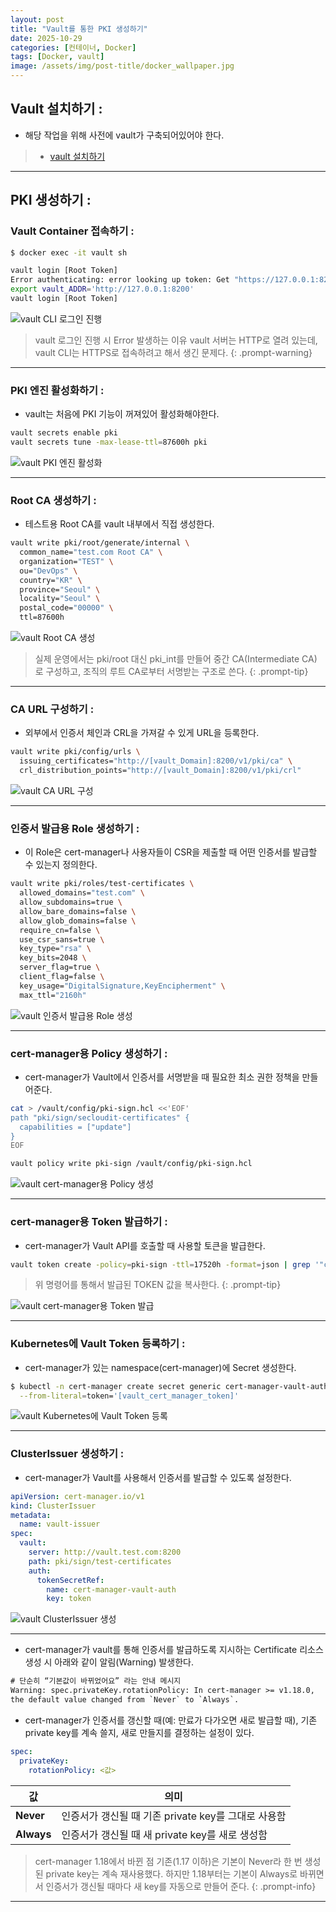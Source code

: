 ```yaml
---
layout: post
title: "Vault를 통한 PKI 생성하기"
date: 2025-10-29
categories: [컨테이너, Docker]
tags: [Docker, vault]
image: /assets/img/post-title/docker_wallpaper.jpg
---
```


## Vault 설치하기 :
- 해당 작업을 위해 사전에 vault가 구축되어있어야 한다.
> * [vault 설치하기](https://hwangyoonjae.github.io/posts/Docker-Vault-%EA%B5%AC%EC%B6%95%ED%95%98%EA%B8%B0/ "vault 설치하기")

* * *

## PKI 생성하기 :
### Vault Container 접속하기 :

```bash
$ docker exec -it vault sh

vault login [Root Token]
Error authenticating: error looking up token: Get "https://127.0.0.1:8200/v1/auth/token/lookup-self": http: server gave HTTP response to HTTPS client
export vault_ADDR='http://127.0.0.1:8200'
vault login [Root Token]
```

![vault CLI 로그인 진행](/assets/img/post/docker/vault%20CLI%20로그인%20진행.png)

> vault 로그인 진행 시 Error 발생하는 이유
> vault 서버는 HTTP로 열려 있는데, vault CLI는 HTTPS로 접속하려고 해서 생긴 문제다.
{: .prompt-warning}

* * *

### PKI 엔진 활성화하기 :

- vault는 처음에 PKI 기능이 꺼져있어 활성화해야한다.

```bash
vault secrets enable pki
vault secrets tune -max-lease-ttl=87600h pki
```

![vault PKI 엔진 활성화](/assets/img/post/docker/vault%20PKI%20엔진%20활성화.png)

* * *

### Root CA 생성하기 :

- 테스트용 Root CA를 vault 내부에서 직접 생성한다.

```bash
vault write pki/root/generate/internal \
  common_name="test.com Root CA" \
  organization="TEST" \
  ou="DevOps" \
  country="KR" \
  province="Seoul" \
  locality="Seoul" \
  postal_code="00000" \
  ttl=87600h
```

![vault Root CA 생성](/assets/img/post/docker/vault%20Root%20CA%20생성.png)

> 실제 운영에서는 pki/root 대신 pki_int를 만들어 중간 CA(Intermediate CA) 로 구성하고, 조직의 루트 CA로부터 서명받는 구조로 쓴다.
{: .prompt-tip}

* * *

### CA URL 구성하기 :

- 외부에서 인증서 체인과 CRL을 가져갈 수 있게 URL을 등록한다.

```bash
vault write pki/config/urls \
  issuing_certificates="http://[vault_Domain]:8200/v1/pki/ca" \
  crl_distribution_points="http://[vault_Domain]:8200/v1/pki/crl"
```

![vault CA URL 구성](/assets/img/post/docker/vault%20CA%20URL%20구성.png)

* * *

### 인증서 발급용 Role 생성하기 :

- 이 Role은 cert-manager나 사용자들이 CSR을 제출할 때 어떤 인증서를 발급할 수 있는지 정의한다.

```bash
vault write pki/roles/test-certificates \
  allowed_domains="test.com" \
  allow_subdomains=true \
  allow_bare_domains=false \
  allow_glob_domains=false \
  require_cn=false \
  use_csr_sans=true \
  key_type="rsa" \
  key_bits=2048 \
  server_flag=true \
  client_flag=false \
  key_usage="DigitalSignature,KeyEncipherment" \
  max_ttl="2160h"
```

![vault 인증서 발급용 Role 생성](/assets/img/post/docker/vault%20인증서%20발급용%20Role%20생성.png)

* * *

### cert-manager용 Policy 생성하기 :

- cert-manager가 Vault에서 인증서를 서명받을 때 필요한 최소 권한 정책을 만들어준다.

```bash
cat > /vault/config/pki-sign.hcl <<'EOF'
path "pki/sign/secloudit-certificates" {
  capabilities = ["update"]
}
EOF

vault policy write pki-sign /vault/config/pki-sign.hcl
```

![vault cert-manager용 Policy 생성](/assets/img/post/docker/vault%20cert-manager용%20Policy%20생성.png)

* * *

### cert-manager용 Token 발급하기 :

- cert-manager가 Vault API를 호출할 때 사용할 토큰을 발급한다.

```bash
vault token create -policy=pki-sign -ttl=17520h -format=json | grep '"client_token"' | cut -d'"' -f4
```

> 위 명령어를 통해서 발급된 TOKEN 값을 복사한다.
{: .prompt-tip}

![vault cert-manager용 Token 발급](/assets/img/post/docker/vault%20cert-manager용%20Token%20발급.png)

* * *

### Kubernetes에 Vault Token 등록하기 :

- cert-manager가 있는 namespace(cert-manager)에 Secret 생성한다.

```bash
$ kubectl -n cert-manager create secret generic cert-manager-vault-auth \
  --from-literal=token='[vault_cert_manager_token]'
```

![vault Kubernetes에 Vault Token 등록](/assets/img/post/docker/vault%20Kubernetes에%20Vault%20Token%20등록.png)

* * *

### ClusterIssuer 생성하기 :

- cert-manager가 Vault를 사용해서 인증서를 발급할 수 있도록 설정한다.

```yaml
apiVersion: cert-manager.io/v1
kind: ClusterIssuer
metadata:
  name: vault-issuer
spec:
  vault:
    server: http://vault.test.com:8200
    path: pki/sign/test-certificates
    auth:
      tokenSecretRef:
        name: cert-manager-vault-auth
        key: token
```

![vault ClusterIssuer 생성](/assets/img/post/docker/vault%20ClusterIssuer%20생성.png)

* * *

- cert-manager가 vault를 통해 인증서를 발급하도록 지시하는 Certificate 리소스 생성 시 아래와 같이 알림(Warning) 발생한다.

```html
# 단순히 “기본값이 바뀌었어요” 라는 안내 메시지
Warning: spec.privateKey.rotationPolicy: In cert-manager >= v1.18.0,
the default value changed from `Never` to `Always`.
```

- cert-manager가 인증서를 갱신할 때(예: 만료가 다가오면 새로 발급할 때), 기존 private key를 계속 쓸지, 새로 만들지를 결정하는 설정이 있다.

```yaml
spec:
  privateKey:
    rotationPolicy: <값>
```

| 값 | 의미 |
|------|------|
| **Never** | 인증서가 갱신될 때 기존 private key를 그대로 사용함 |
| **Always** | 인증서가 갱신될 때 새 private key를 새로 생성함 |

> cert-manager 1.18에서 바뀐 점
> 기존(1.17 이하)은 기본이 Never라 한 번 생성된 private key는 계속 재사용했다.
> 하지만 1.18부터는 기본이 Always로 바뀌면서 인증서가 갱신될 때마다 새 key를 자동으로 만들어 준다.
{: .prompt-info}

* * *